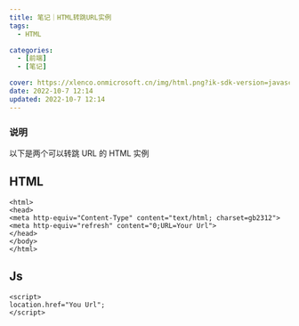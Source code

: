 ```yaml
---
title: 笔记｜HTML转跳URL实例
tags:
  - HTML

categories:
  - [前端]
  - [笔记]

cover: https://xlenco.onmicrosoft.cn/img/html.png?ik-sdk-version=javascript-1.4.3&updatedAt=1665115851748
date: 2022-10-7 12:14
updated: 2022-10-7 12:14
---
```


### 说明

以下是两个可以转跳 URL 的 HTML 实例

## HTML

```
<html>
<head>
<meta http-equiv="Content-Type" content="text/html; charset=gb2312">
<meta http-equiv="refresh" content="0;URL=Your Url">
</head>
</body>
</html>
```

## Js

```
<script>
location.href="You Url";
</script>
```
